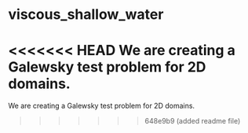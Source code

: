# viscous_shallow_water
<<<<<<< HEAD
We are creating a Galewsky test problem for 2D domains.
=======
We are creating a Galewsky test problem for 2D domains.
>>>>>>> 648e9b9 (added readme file)
